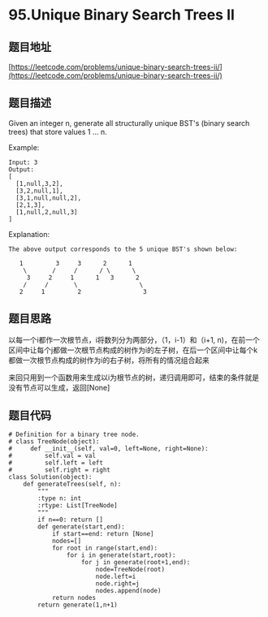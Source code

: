 95.Unique Binary Search Trees II
================================

题目地址
-------
[https://leetcode.com/problems/unique-binary-search-trees-ii/](https://leetcode.com/problems/unique-binary-search-trees-ii/)

题目描述
--------
Given an integer n, generate all structurally unique BST's (binary search trees) that store values 1 ... n.

Example:
```
Input: 3
Output:
[
  [1,null,3,2],
  [3,2,null,1],
  [3,1,null,null,2],
  [2,1,3],
  [1,null,2,null,3]
]
```
Explanation:
```
The above output corresponds to the 5 unique BST's shown below:

   1         3     3      2      1
    \       /     /      / \      \
     3     2     1      1   3      2
    /     /       \                 \
   2     1         2                 3
```

题目思路
--------
以每一个i都作一次根节点，i将数列分为两部分，（1，i-1）和（i+1, n)，在前一个区间中让每个j都做一次根节点构成的树作为i的左子树，在后一个区间中让每个k都做一次根节点构成的树作为i的右子树，将所有的情况组合起来

来回只用到一个函数用来生成以i为根节点的树，递归调用即可，结束的条件就是没有节点可以生成，返回[None]


题目代码
--------
```
# Definition for a binary tree node.
# class TreeNode(object):
#     def __init__(self, val=0, left=None, right=None):
#         self.val = val
#         self.left = left
#         self.right = right
class Solution(object):
    def generateTrees(self, n):
        """
        :type n: int
        :rtype: List[TreeNode]
        """
        if n==0: return []
        def generate(start,end):
            if start==end: return [None]
            nodes=[]
            for root in range(start,end):
                for i in generate(start,root):
                    for j in generate(root+1,end):
                        node=TreeNode(root)
                        node.left=i
                        node.right=j
                        nodes.append(node)
            return nodes
        return generate(1,n+1)
```
